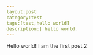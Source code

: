 ```yaml
---
layout:post
category:test
tags:[test,hello world]
description:| hello world.
---
```

Hello world! I am the first post.2

